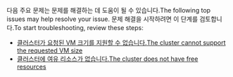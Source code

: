 <span data-ttu-id="14d1e-101">다음 주요 문제는 문제를 해결하는 데 도움이 될 수 있습니다.</span><span class="sxs-lookup"><span data-stu-id="14d1e-101">The following top issues may help resolve your issue.</span></span> <span data-ttu-id="14d1e-102">문제 해결을 시작하려면 이 단계를 검토합니다.</span><span class="sxs-lookup"><span data-stu-id="14d1e-102">To start troubleshooting, review these steps:</span></span>

- [<span data-ttu-id="14d1e-103">클러스터가 요청된 VM 크기를 지원할 수 없습니다.</span><span class="sxs-lookup"><span data-stu-id="14d1e-103">The cluster cannot support the requested VM size</span></span>](../articles/virtual-machines/linux/troubleshoot-deploy-vm.md#the-cluster-cannot-support-the-requested-vm-size)
- [<span data-ttu-id="14d1e-104">클러스터에 여유 리소스가 없습니다.</span><span class="sxs-lookup"><span data-stu-id="14d1e-104">The cluster does not have free resources</span></span>](../articles/virtual-machines/linux/troubleshoot-deploy-vm.md#the-cluster-does-not-have-free-resources)